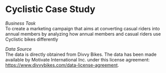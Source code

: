# Cyclistic Case Study

*Business Task*   
To create a marketing campaign that aims at converting casual riders into annual members by analyzing how annual members and casual riders use Cyclistic bikes differently

*Data Source*  
The data is directly obtained from Divvy Bikes. The data has been made available by Motivate International Inc. under this license agreement: https://www.divvybikes.com/data-license-agreement.  

